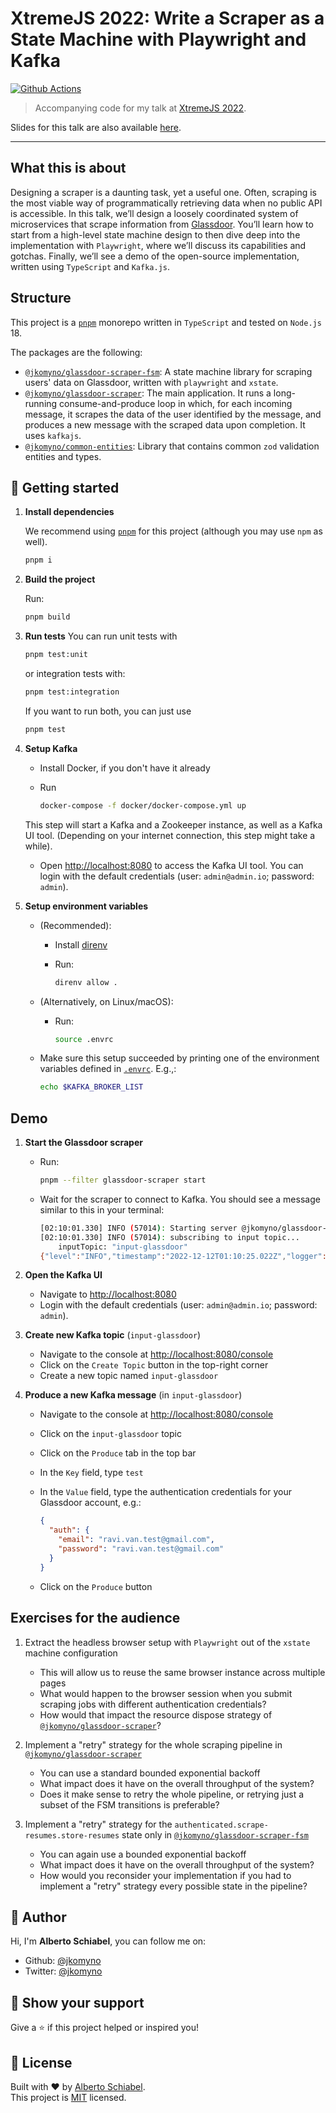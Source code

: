 # XtremeJS 2022: Write a Scraper as a State Machine with Playwright and Kafka

[![Github Actions](https://github.com/jkomyno/xtremejs-2022/actions/workflows/ci.yaml/badge.svg?branch=master)](https://github.com/jkomyno/xtremejs-2022/actions/workflows/ci.yaml)

> Accompanying code for my talk at [XtremeJS 2022](https://xtremejs.dev/2022/schedule/).

Slides for this talk are also available [here](https://jkomyno-xtremejs-2022.vercel.app).

---------------------------------------------

## What this is about

Designing a scraper is a daunting task, yet a useful one. Often, scraping is the most viable way of programmatically retrieving data when no public API is accessible. In this talk, we’ll design a loosely coordinated system of microservices that scrape information from [Glassdoor](https://www.glassdoor.com). You’ll learn how to start from a high-level state machine design to then dive deep into the implementation with `Playwright`, where we’ll discuss its capabilities and gotchas. Finally, we’ll see a demo of the open-source implementation, written using `TypeScript` and `Kafka.js`.

## Structure

This project is a [`pnpm`](https://pnpm.io/) monorepo written in `TypeScript` and tested on `Node.js` 18.

The packages are the following:

- [`@jkomyno/glassdoor-scraper-fsm`](./packages/glassdoor-scraper-fsm/): A state machine library for scraping users' data on Glassdoor, written with `playwright` and `xstate`.
- [`@jkomyno/glassdoor-scraper`](./packages/glassdoor-scraper/): The main application. It runs a long-running consume-and-produce loop in which, for each incoming message, it scrapes the data of the user identified by the message, and produces a new message with the scraped data upon completion. It uses `kafkajs`.
- [`@jkomyno/common-entities`](./packages/common-entities/): Library that contains common `zod` validation entities and types.

## 🚀 Getting started

1.  **Install dependencies**

    We recommend using [`pnpm`](https://pnpm.io/) for this project (although you may use `npm` as well).

    ```sh
    pnpm i
    ```

2. **Build the project**

    Run:

    ```sh
    pnpm build
    ```

3. **Run tests**
    You can run unit tests with 

    ```sh
    pnpm test:unit
    ```
    or integration tests with:

    ```sh
    pnpm test:integration
    ```

    If you want to run both, you can just use

    ```sh
    pnpm test
    ```

4. **Setup Kafka**

    - Install Docker, if you don't have it already
    - Run

        ```sh
        docker-compose -f docker/docker-compose.yml up
        ```

    This step will start a Kafka and a Zookeeper instance, as well as a Kafka UI tool.
    (Depending on your internet connection, this step might take a while).

    - Open [http://localhost:8080](http://localhost:8080) to access the Kafka UI tool.
      You can login with the default credentials (user: `admin@admin.io`; password: `admin`).

5. **Setup environment variables**
    - (Recommended):
        - Install [direnv](https://direnv.net/)
        - Run:

            ```sh
            direnv allow .
            ```

    - (Alternatively, on Linux/macOS):
        - Run:

            ```sh
            source .envrc
            ```
    
    - Make sure this setup succeeded by printing one of the environment variables defined in [`.envrc`](./.envrc). E.g.,:

        ```sh
        echo $KAFKA_BROKER_LIST
        ```
## Demo

1. **Start the Glassdoor scraper**
    - Run:
        
        ```sh
        pnpm --filter glassdoor-scraper start
        ```
    - Wait for the scraper to connect to Kafka. You should see a message similar to this in your terminal:

        ```sh
        [02:10:01.330] INFO (57014): Starting server @jkomyno/glassdoor-scraper
        [02:10:01.330] INFO (57014): subscribing to input topic...
            inputTopic: "input-glassdoor"
        {"level":"INFO","timestamp":"2022-12-12T01:10:25.022Z","logger":"kafkajs","message":"[ConsumerGroup] Consumer has joined the group","groupId":"@jkomyno/glassdoor-scraper","memberId":"@jkomyno/glassdoor-scraper-6a4dbc47-5e9b-48bc-b0a8-c2901a1d32cc","leaderId":"@jkomyno/glassdoor-scraper-6a4dbc47-5e9b-48bc-b0a8-c2901a1d32cc","isLeader":true,"memberAssignment":{"input-glassdoor":[0]},"groupProtocol":"RoundRobinAssigner","duration":23687}
        ```

2. **Open the Kafka UI**
    - Navigate to [http://localhost:8080](http://localhost:8080)
    - Login with the default credentials (user: `admin@admin.io`; password: `admin`).

3. **Create new Kafka topic** (`input-glassdoor`)
    - Navigate to the console at [http://localhost:8080/console](http://localhost:8080/console)
    - Click on the `Create Topic` button in the top-right corner
    - Create a new topic named `input-glassdoor`

4. **Produce a new Kafka message** (in `input-glassdoor`)
    - Navigate to the console at [http://localhost:8080/console](http://localhost:8080/console)
    - Click on the `input-glassdoor` topic
    - Click on the `Produce` tab in the top bar
    - In the `Key` field, type `test`
    - In the `Value` field, type the authentication credentials for your Glassdoor account, e.g.:
            
        ```json
        {
          "auth": {
            "email": "ravi.van.test@gmail.com",
            "password": "ravi.van.test@gmail.com"
          }
        }
        ```
    - Click on the `Produce` button

## Exercises for the audience

1. Extract the headless browser setup with `Playwright` out of the `xstate` machine configuration
    - This will allow us to reuse the same browser instance across multiple pages
    - What would happen to the browser session when you submit scraping jobs with different authentication credentials?
    - How would that impact the resource dispose strategy of [`@jkomyno/glassdoor-scraper`](./packages/glassdoor-scraper/)?

2. Implement a "retry" strategy for the whole scraping pipeline in [`@jkomyno/glassdoor-scraper`](./packages/glassdoor-scraper/)
    - You can use a standard bounded exponential backoff
    - What impact does it have on the overall throughput of the system?
    - Does it make sense to retry the whole pipeline, or retrying just a subset of the FSM transitions is preferable?

3. Implement a "retry" strategy for the `authenticated.scrape-resumes.store-resumes` state only in [`@jkomyno/glassdoor-scraper-fsm`](./packages/glassdoor-scraper-fsm/)
    - You can again use a bounded exponential backoff
    - What impact does it have on the overall throughput of the system?
    - How would you reconsider your implementation if you had to implement a "retry" strategy every possible state in the pipeline?

## 👤 Author

Hi, I'm **Alberto Schiabel**, you can follow me on:

- Github: [@jkomyno](https://github.com/jkomyno)
- Twitter: [@jkomyno](https://twitter.com/jkomyno)

## 🦄 Show your support

Give a ⭐️ if this project helped or inspired you!

## 📝 License

Built with ❤️ by [Alberto Schiabel](https://github.com/jkomyno).<br />
This project is [MIT](https://github.com/jkomyno/xtremejs-2022/blob/master/LICENSE) licensed.
